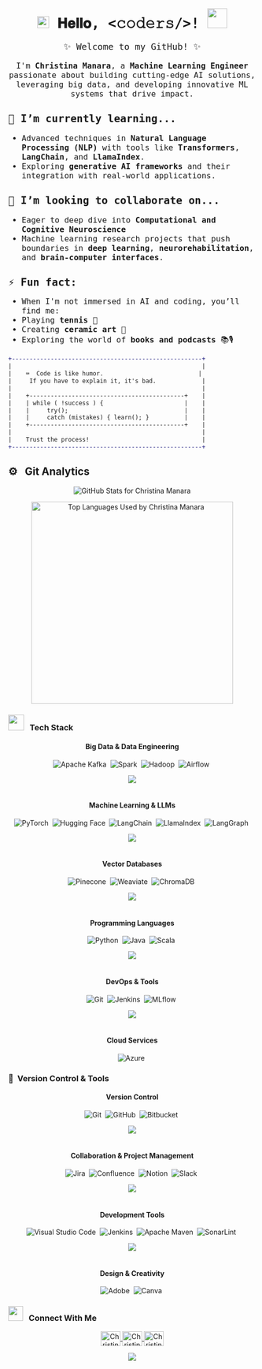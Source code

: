 <!-- Header Section -->
<link href="https://fonts.googleapis.com/css2?family=Fira+Code:wght@400;500&display=swap" rel="stylesheet">

<h1 align="center" style="font-family: 'Fira Code', monospace;">
  <img src="GIF/Earth.gif" width="24px">
  𝐇𝐞𝐥𝐥𝐨, &lt;𝚌𝚘𝚍𝚎𝚛𝚜/&gt;!
  <img src="GIF/Hi.gif" width="40px" />
</h1>

<p align="center" style="font-family: 'Fira Code', monospace; font-size: 18px;">
✨ Welcome to my GitHub! ✨
</p>

<p align="center" style="font-family: 'Fira Code', monospace; font-size: 16px;">
I'm <b>Christina Manara</b>, a <b>Machine Learning Engineer</b> passionate about building cutting-edge AI solutions, leveraging big data, and developing innovative ML systems that drive impact.
</p>


<h2 style="font-family: 'Fira Code', monospace;">🌱 I’m currently learning...</h2>
<ul style="font-family: 'Fira Code', monospace; font-size: 16px;">
  <li>Advanced techniques in <b>Natural Language Processing (NLP)</b> with tools like <b>Transformers</b>, <b>LangChain</b>, and <b>LlamaIndex</b>.</li>
  <li>Exploring <b>generative AI frameworks</b> and their integration with real-world applications.</li>
</ul>


<h2 style="font-family: 'Fira Code', monospace;">👯 I’m looking to collaborate on...</h2>
<ul style="font-family: 'Fira Code', monospace; font-size: 16px;">
  <li>Eager to deep dive into <b>Computational and Cognitive Neuroscience</b></li>
  <li>Machine learning research projects that push boundaries in <b>deep learning</b>, <b>neurorehabilitation</b>, and <b>brain-computer interfaces</b>.</li>
</ul>

<h2 style="font-family: 'Fira Code', monospace;">⚡ Fun fact:</h2>
<ul style="font-family: 'Fira Code', monospace; font-size: 16px;">
  <li>When I'm not immersed in AI and coding, you’ll find me:</li>
  <li>Playing <b>tennis</b> 🎾</li>
  <li>Creating <b>ceramic art</b> 🏺</li>
  <li>Exploring the world of <b>books and podcasts</b> 📚🎙</li>
</ul>


```diff
+------------------------------------------------------+
|                                                      |
|    ⌨️  Code is like humor.                           |
|     If you have to explain it, it's bad.             |
|                                                      |
|    +--------------------------------------------+    |
|    | while ( !success ) {                       |    |
|    |     try();                                 |    |
|    |     catch (mistakes) { learn(); }          |    |
|    +--------------------------------------------+    |
|                                                      |
|    Trust the process!                                |
+------------------------------------------------------+
```

## ⚙️ &nbsp; Git Analytics

<p align="center">
  <img align="center" src="https://github-readme-stats.vercel.app/api?username=ChristinaManara&theme=great-gatsby&count_private=true&include_all_commits=true)" alt="GitHub Stats for Christina Manara" />
</p>
<p align="center">
  <img align="center" src="https://github-readme-stats.vercel.app/api/top-langs/?username=ChristinaManara&theme=great-gatsby&count_private=true&include_all_commits=true)" width="410" alt="Top Languages Used by Christina Manara" />
</p>

### <img src = "https://media2.giphy.com/media/QssGEmpkyEOhBCb7e1/giphy.gif?cid=ecf05e47a0n3gi1bfqntqmob8g9aid1oyj2wr3ds3mg700bl&rid=giphy.gif" width = 32px> &nbsp; Tech Stack

<div align="center">

#### Big Data & Data Engineering
![Apache Kafka](https://img.shields.io/badge/Apache%20Kafka-000?style=for-the-badge&logo=apachekafka)&nbsp;
![Spark](https://img.shields.io/badge/Apache%20Spark-E25A1C?style=for-the-badge&logo=apachespark&logoColor=white)&nbsp;
![Hadoop](https://img.shields.io/badge/Hadoop-66CCFF?style=for-the-badge&logo=apachehadoop&logoColor=white)&nbsp;
![Airflow](https://img.shields.io/badge/Airflow-0175B5?style=for-the-badge&logo=apacheairflow&logoColor=white)&nbsp;

<img src="https://user-images.githubusercontent.com/73097560/115834477-dbab4500-a447-11eb-908a-139a6edaec5c.gif"><br><br>

#### Machine Learning & LLMs
![PyTorch](https://img.shields.io/badge/PyTorch-EE4C2C?style=for-the-badge&logo=pytorch&logoColor=white)&nbsp;
![Hugging Face](https://img.shields.io/badge/Hugging%20Face-FF7A8D?style=for-the-badge&logo=huggingface&logoColor=white)&nbsp;
![LangChain](https://img.shields.io/badge/LangChain-35D485?style=for-the-badge&logo=langchain&logoColor=white)&nbsp;
![LlamaIndex](https://img.shields.io/badge/LlamaIndex-9B79B0?style=for-the-badge&logo=llamaindex&logoColor=white)&nbsp;
![LangGraph](https://img.shields.io/badge/LangGraph-0062CC?style=for-the-badge)&nbsp;

<img src="https://user-images.githubusercontent.com/73097560/115834477-dbab4500-a447-11eb-908a-139a6edaec5c.gif"><br><br>

#### Vector Databases
![Pinecone](https://img.shields.io/badge/Pinecone-0093D0?style=for-the-badge&logo=pinecone&logoColor=white)&nbsp;
![Weaviate](https://img.shields.io/badge/Weaviate-5F5F5F?style=for-the-badge&logo=weaviate&logoColor=white)&nbsp;
![ChromaDB](https://img.shields.io/badge/ChromaDB-FF6347?style=for-the-badge&logo=chroma&logoColor=white)&nbsp;

<img src="https://user-images.githubusercontent.com/73097560/115834477-dbab4500-a447-11eb-908a-139a6edaec5c.gif"><br><br>

#### Programming Languages
![Python](https://img.shields.io/badge/python-3670A0?style=for-the-badge&logo=python&logoColor=ffdd54)&nbsp;
![Java](https://img.shields.io/badge/java-%23ED8B00.svg?style=for-the-badge&logo=java&logoColor=white)&nbsp;
![Scala](https://img.shields.io/badge/Scala-DC322F?style=for-the-badge&logo=scala&logoColor=white)&nbsp;

<img src="https://user-images.githubusercontent.com/73097560/115834477-dbab4500-a447-11eb-908a-139a6edaec5c.gif"><br><br>

#### DevOps & Tools
![Git](https://img.shields.io/badge/git-F05032?style=for-the-badge&logo=git&logoColor=white)&nbsp;
![Jenkins](https://img.shields.io/badge/Jenkins-D24939?style=for-the-badge&logo=jenkins&logoColor=white)&nbsp;
![MLflow](https://img.shields.io/badge/MLflow-4E8F41?style=for-the-badge&logo=mlflow&logoColor=white)&nbsp;

<img src="https://user-images.githubusercontent.com/73097560/115834477-dbab4500-a447-11eb-908a-139a6edaec5c.gif"><br><br>

#### Cloud Services
![Azure](https://img.shields.io/badge/Microsoft%20Azure-0078D4?style=for-the-badge&logo=microsoftazure&logoColor=white)&nbsp;

</div>

### 🧰 &nbsp;Version Control & Tools 

<div align="center">

#### Version Control
![Git](https://img.shields.io/badge/git-%23F05033.svg?style=for-the-badge&logo=git&logoColor=white)&nbsp;
![GitHub](https://img.shields.io/badge/github-%23121011.svg?style=for-the-badge&logo=github&logoColor=white)&nbsp;
![Bitbucket](https://img.shields.io/badge/bitbucket-%230047B3.svg?style=for-the-badge&logo=bitbucket&logoColor=white)&nbsp;

<img src="https://user-images.githubusercontent.com/73097560/115834477-dbab4500-a447-11eb-908a-139a6edaec5c.gif"><br><br>

#### Collaboration & Project Management
![Jira](https://img.shields.io/badge/jira-%230A0FFF.svg?style=for-the-badge&logo=jira&logoColor=white)&nbsp;
![Confluence](https://img.shields.io/badge/confluence-%23172BF4.svg?style=for-the-badge&logo=confluence&logoColor=white)&nbsp;
![Notion](https://img.shields.io/badge/Notion-%23000000.svg?style=for-the-badge&logo=notion&logoColor=white)&nbsp;
![Slack](https://img.shields.io/badge/Slack-4A154B?style=for-the-badge&logo=slack&logoColor=white)&nbsp;

<img src="https://user-images.githubusercontent.com/73097560/115834477-dbab4500-a447-11eb-908a-139a6edaec5c.gif"><br><br>

#### Development Tools
![Visual Studio Code](https://img.shields.io/badge/Visual%20Studio%20Code-0078d7.svg?style=for-the-badge&logo=visual-studio-code&logoColor=white)&nbsp;
![Jenkins](https://img.shields.io/badge/jenkins-%232C5263.svg?style=for-the-badge&logo=jenkins&logoColor=white)&nbsp;
![Apache Maven](https://img.shields.io/badge/Apache%20Maven-C71A36?style=for-the-badge&logo=Apache%20Maven&logoColor=white)&nbsp;
![SonarLint](https://img.shields.io/badge/SonarLint-CB2029?style=for-the-badge&logo=SONARLINT&logoColor=white)&nbsp;

<img src="https://user-images.githubusercontent.com/73097560/115834477-dbab4500-a447-11eb-908a-139a6edaec5c.gif"><br><br>

#### Design & Creativity
![Adobe](https://img.shields.io/badge/adobe-%23FF0000.svg?style=for-the-badge&logo=adobe&logoColor=white)&nbsp;
![Canva](https://img.shields.io/badge/Canva-%2300C4CC.svg?style=for-the-badge&logo=Canva&logoColor=white)&nbsp;

</div>

<!--Contact Section--> 
### <img src="https://media.giphy.com/media/iY8CRBdQXODJSCERIr/giphy.gif" width="30px"> &nbsp; Connect With Me

<p align="center">
<a href="https://linkedin.com/in/christina-manara" target="blank">
  <img align="center" src="https://raw.githubusercontent.com/rahuldkjain/github-profile-readme-generator/master/src/images/icons/Social/linked-in-alt.svg" alt="Christina Manara LinkedIn" height="30" width="40" />
</a>
<a href="mailto:christinamanara2@gmail.com" target="blank">
  <img align="center" src="https://img.icons8.com/color/48/000000/gmail--v1.png" alt="Christina Manara Gmail" height="30" width="40" />
</a>
<a href="https://github.com/ChristinaManara" target="blank">
  <img align="center" src="https://raw.githubusercontent.com/rahuldkjain/github-profile-readme-generator/master/src/images/icons/Social/github.svg" alt="Christina Manara GitHub" height="30" width="40" />
</a>
</p>

<!--Footer--> 
<p align="center">
  <img src="https://capsule-render.vercel.app/api?type=waving&color=gradient&height=65&section=footer"/>
</p>

